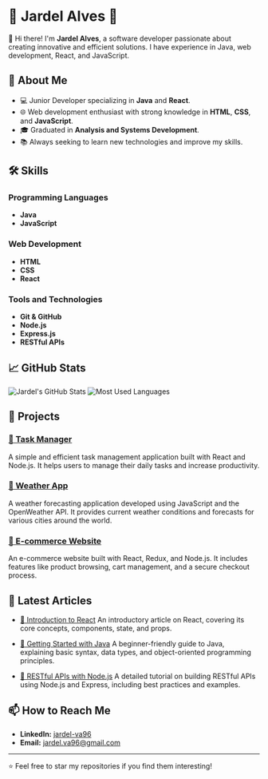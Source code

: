 # 🌟 Jardel Alves 🌟

👋 Hi there! I'm **Jardel Alves**, a software developer passionate about creating innovative and efficient solutions. I have experience in Java, web development, React, and JavaScript.

## 🚀 About Me

- 💻 Junior Developer specializing in **Java** and **React**.
- 🌐 Web development enthusiast with strong knowledge in **HTML**, **CSS**, and **JavaScript**.
- 🎓 Graduated in **Analysis and Systems Development**.
- 📚 Always seeking to learn new technologies and improve my skills.

## 🛠️ Skills

### Programming Languages
- **Java**
- **JavaScript**

### Web Development
- **HTML**
- **CSS**
- **React**

### Tools and Technologies
- **Git & GitHub**
- **Node.js**
- **Express.js**
- **RESTful APIs**

## 📈 GitHub Stats

![Jardel's GitHub Stats](https://github-readme-stats.vercel.app/api?username=jardel-va96&show_icons=true&theme=radical)
![Most Used Languages](https://github-readme-stats.vercel.app/api/top-langs/?username=jardel-va96&layout=compact&theme=radical)

## 🌱 Projects

### [🔹 Task Manager](https://github.com/jardel-va96/task-manager)
A simple and efficient task management application built with React and Node.js. It helps users to manage their daily tasks and increase productivity.

### [🔹 Weather App](https://github.com/jardel-va96/weather-app)
A weather forecasting application developed using JavaScript and the OpenWeather API. It provides current weather conditions and forecasts for various cities around the world.

### [🔹 E-commerce Website](https://github.com/jardel-va96/e-commerce-website)
An e-commerce website built with React, Redux, and Node.js. It includes features like product browsing, cart management, and a secure checkout process.

## 📝 Latest Articles

- [📄 Introduction to React](https://link-to-article.com)
  An introductory article on React, covering its core concepts, components, state, and props.

- [📄 Getting Started with Java](https://link-to-article.com)
  A beginner-friendly guide to Java, explaining basic syntax, data types, and object-oriented programming principles.

- [📄 RESTful APIs with Node.js](https://link-to-article.com)
  A detailed tutorial on building RESTful APIs using Node.js and Express, including best practices and examples.

## 📫 How to Reach Me

- **LinkedIn:** [jardel-va96](https://www.linkedin.com/in/jardel-va96/)
- **Email:** [jardel.va96@gmail.com](mailto:jardel.va96@gmail.com)

---

⭐️ Feel free to star my repositories if you find them interesting!

